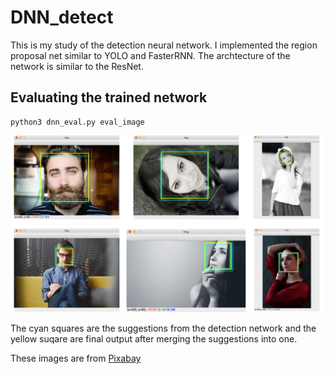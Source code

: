 
# DNN_detect

This is my study of the detection neural network. I implemented the region proposal net similar to YOLO and FasterRNN. The archtecture of the network is similar to the ResNet.



## Evaluating the trained network
```
python3 dnn_eval.py eval_image
```

![detection results](img/detection_results.png)

The cyan squares are the suggestions from the detection network and the yellow suqare are final output after merging the suggestions into one.

These images are from [Pixabay](https://pixabay.com/)